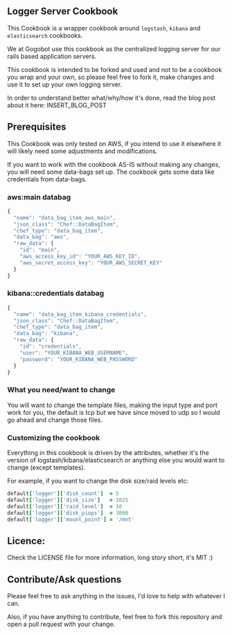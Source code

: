 Logger Server Cookbook
----------------------

This Cookbook is a wrapper cookbook around `logstash`, `kibana` and `elasticsearch` cookbooks.

We at Gogobot use this cookbook as the centralized logging server for our rails based application servers.

This cookbook is intended to be forked and used and not to be a cookbook you wrap and your own, so please feel free to fork it, make changes and use it to set up your own logging server.

In order to understand better what/why/how it's done, read the blog post about it here: INSERT_BLOG_POST

## Prerequisites

This Cookbook was only tested on AWS, if you intend to use it elsewhere it will likely need some adjustments and modifications.

If you want to work with the cookbook AS-IS without making any changes, you will need some data-bags set up.
The cookbook gets some data like credentials from data-bags.

### aws:main databag

```javascript
{
  "name": "data_bag_item_aws_main",
  "json_class": "Chef::DataBagItem",
  "chef_type": "data_bag_item",
  "data_bag": "aws",
  "raw_data": {
    "id": "main",
    "aws_access_key_id": "YOUR_AWS_KEY_ID",
    "aws_secret_access_key": "YOUR_AWS_SECRET_KEY"
  }
}
```

### kibana::credentials databag

```javascript
{
  "name": "data_bag_item_kibana_credentials",
  "json_class": "Chef::DataBagItem",
  "chef_type": "data_bag_item",
  "data_bag": "kibana",
  "raw_data": {
    "id": "credentials",
    "user": "YOUR_KIBANA_WEB_USERNAME",
    "password": "YOUR_KIBANA_WEB_PASSWORD"
  }
}
```


### What you need/want to change

You will want to change the template files, making the input type and port work
for you, the default is tcp but we have since moved to udp so I would go ahead
and change those files.

### Customizing the cookbook

Everything in this cookbook is driven by the attributes, whether it's the version of logstash/kibana/elasticsearch or anything else you would want to change (except templates).

For example, if you want to change the disk size/raid levels etc:

```ruby
default['logger']['disk_count']  = 5
default['logger']['disk_size']   = 1025
default['logger']['raid_level']  = 10
default['logger']['disk_piops']  = 3000
default['logger']['mount_point'] = '/mnt'
```


## Licence:

Check the LICENSE file for more information, long story short, it's MIT :)

## Contribute/Ask questions

Please feel free to ask anything in the issues, I'd love to help with whatever
I can.

Also, if you have anything to contribute, feel free to fork this repository and
open a pull request with your change.